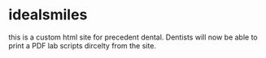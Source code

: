 # idealsmiles
this is a custom html site for precedent dental. Dentists will now be able to print a PDF lab scripts dircelty from the site.
